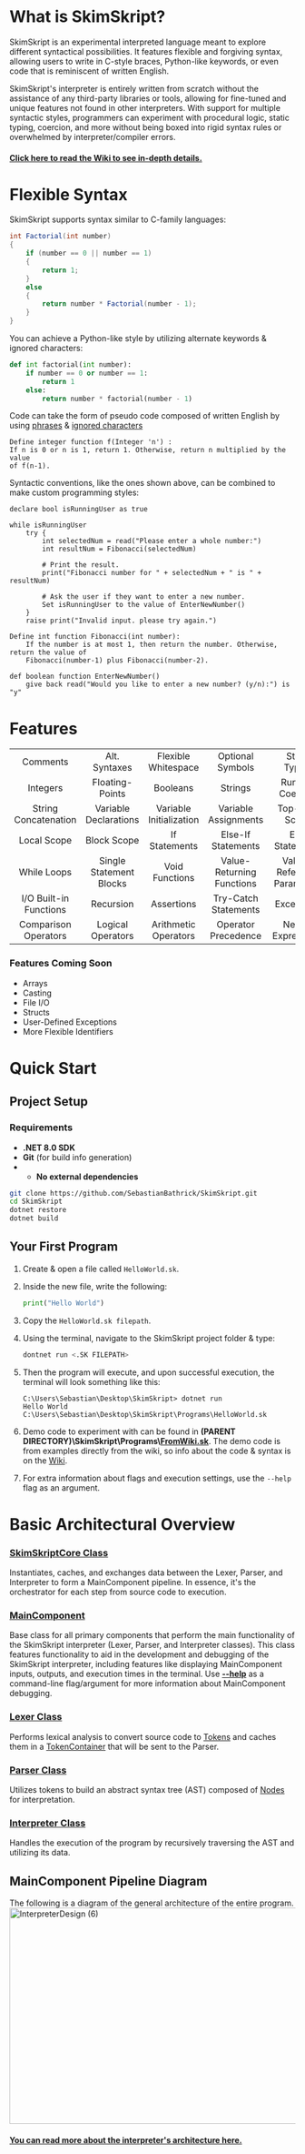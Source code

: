 # What is SkimSkript?
SkimSkript is an experimental interpreted language meant to explore different syntactical possibilities. It features flexible and forgiving syntax, allowing users to write in C-style braces, Python-like keywords, or even code that is reminiscent of written English.

SkimSkript's interpreter is entirely written from scratch without the assistance of any third-party libraries or tools, allowing for fine-tuned and unique features not found in other interpreters. With support for multiple syntactic styles, programmers can experiment with procedural logic, static typing, coercion, and more without being boxed into rigid syntax rules or overwhelmed by interpreter/compiler errors.

#### **[Click here to read the Wiki to see in-depth details.](https://github.com/SebastianBathrick/SkimSkript/wiki)**

# Flexible Syntax
SkimSkript supports syntax similar to C-family languages:
```csharp
int Factorial(int number)
{
	if (number == 0 || number == 1)
	{
		return 1;
	}
	else
	{
		return number * Factorial(number - 1);
    }
}
```

You can achieve a Python-like style by utilizing alternate keywords & ignored characters:
```python
def int factorial(int number):
	if number == 0 or number == 1:
		return 1
	else:
		return number * factorial(number - 1)
```

Code can take the form of pseudo code composed of written English by using [phrases](https://github.com/SebastianBathrick/SkimSkript/wiki/1%E2%80%902:-Comments-&-Syntax-Intricacies#24--keywordsphrases) & [ignored characters](https://github.com/SebastianBathrick/SkimSkript/wiki/1%E2%80%902:-Comments-&-Syntax-Intricacies#21--symbols)
```
Define integer function f(Integer 'n') :
If n is 0 or n is 1, return 1. Otherwise, return n multiplied by the value 
of f(n-1).
```

Syntactic conventions, like the ones shown above, can be combined to make custom programming styles:
```
declare bool isRunningUser as true

while isRunningUser
	try {
		int selectedNum = read("Please enter a whole number:")
		int resultNum = Fibonacci(selectedNum)

		# Print the result.
		print("Fibonacci number for " + selectedNum + " is " + resultNum)

		# Ask the user if they want to enter a new number.
		Set isRunningUser to the value of EnterNewNumber()
	}
	raise print("Invalid input. please try again.") 

Define int function Fibonacci(int number):
	If the number is at most 1, then return the number. Otherwise, return the value of 
	Fibonacci(number-1) plus Fibonacci(number-2).

def boolean function EnterNewNumber()
	give back read("Would you like to enter a new number? (y/n):") is "y"
```
# Features
|   |   |   |   |   |
|:---:|:---:|:---:|:---:|:---:|
| Comments | Alt. Syntaxes | Flexible Whitespace | Optional Symbols | Static Typing |
| Integers | Floating-Points | Booleans | Strings | Runtime Coercion |
| String Concatenation | Variable Declarations | Variable Initialization | Variable Assignments | Top-level Scope |
| Local Scope | Block Scope | If Statements | Else-If Statements | Else Statements |
| While Loops | Single Statement Blocks | Void Functions | Value-Returning Functions | Value + Reference Parameters |
| I/O Built-in Functions | Recursion | Assertions | Try-Catch Statements | Exceptions |
| Comparison Operators | Logical Operators | Arithmetic Operators | Operator Precedence | Nested Expressions |
### Features Coming Soon
- Arrays
- Casting
- File I/O
- Structs
- User-Defined Exceptions
- More Flexible Identifiers

# Quick Start
## Project Setup
### Requirements
- **.NET 8.0 SDK**
- **Git** (for build info generation)
- * **No external dependencies**
```bash
git clone https://github.com/SebastianBathrick/SkimSkript.git
cd SkimSkript
dotnet restore
dotnet build
```

## Your First Program
1. Create & open a file called ```HelloWorld.sk```.

2. Inside the new file, write the following:
	```python
	print("Hello World")
	```
 
3. Copy the ```HelloWorld.sk filepath```.

4. Using the terminal, navigate to the SkimSkript project folder & type:
	```bash
	dontnet run <.SK FILEPATH>
	```
 
5. Then the program will execute, and upon successful execution, the terminal will look something like this:
	```
	C:\Users\Sebastian\Desktop\SkimSkript> dotnet run 
	Hello World
	C:\Users\Sebastian\Desktop\SkimSkript\Programs\HelloWorld.sk
	```
 
 6. Demo code to experiment with can be found in **(PARENT DIRECTORY)\SkimSkript\\Programs\\[FromWiki.sk](https://github.com/SebastianBathrick/SkimSkript/blob/main/Programs/FromWiki.sk)**. The demo code is from examples directly from the wiki, so info about the code & syntax is on the [Wiki](https://github.com/SebastianBathrick/SkimSkript/wiki).

 7. For extra information about flags and execution settings, use the ```--help``` flag as an argument.

# Basic Architectural Overview
### [SkimSkriptCore Class](https://github.com/SebastianBathrick/SkimSkript/blob/main/SkimSkriptCore.cs)
Instantiates, caches, and exchanges data between the Lexer, Parser, and Interpreter to form a MainComponent pipeline. In essence, it's the orchestrator for each step from source code to execution.

### [MainComponent](https://github.com/SebastianBathrick/SkimSkript/blob/main/MainComponents/MainComponent.cs)
Base class for all primary components that perform the main functionality of the SkimSkript interpreter (Lexer, Parser, and Interpreter classes). This class features functionality to aid in the development and debugging of the SkimSkript interpreter, including features like displaying MainComponent inputs, outputs, and execution times in the terminal. Use <u>**--help**</u> as a command-line flag/argument for more information about MainComponent debugging.

### [Lexer Class](https://github.com/SebastianBathrick/SkimSkript/blob/main/MainComponents/Lexer.cs)
Performs lexical analysis to convert source code to [Tokens](https://github.com/SebastianBathrick/SkimSkript/blob/main/Tokens/Token.cs) and caches them in a [TokenContainer](https://github.com/SebastianBathrick/SkimSkript/blob/main/Tokens/TokenContainer.cs) that will be sent to the Parser.

### [Parser Class](https://github.com/SebastianBathrick/SkimSkript/blob/main/MainComponents/Parser.cs)
Utilizes tokens to build an abstract syntax tree (AST) composed of [Nodes](https://github.com/SebastianBathrick/SkimSkript/blob/main/Nodes/Node.cs) for interpretation. 

### [Interpreter Class](https://github.com/SebastianBathrick/SkimSkript/blob/main/MainComponents/Interpreter.cs)
Handles the execution of the program by recursively traversing the AST and utilizing its data.

## MainComponent Pipeline Diagram
The following is a diagram of the general architecture of the entire program. 
<img width="1520" height="380" alt="InterpreterDesign (6)" src="https://github.com/user-attachments/assets/fa7b5a69-53de-417a-8867-2a8c6d82acc1" />

#### [**You can read more about the interpreter's architecture here.**](https://github.com/SebastianBathrick/SkimSkript/wiki/*-Architectural-Overview)

